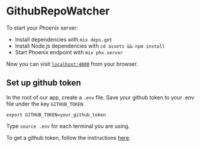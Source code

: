 # GithubRepoWatcher

To start your Phoenix server:

  * Install dependencies with `mix deps.get`
  * Install Node.js dependencies with `cd assets && npm install`
  * Start Phoenix endpoint with `mix phx.server`

Now you can visit [`localhost:4000`](http://localhost:4000) from your browser.

## Set up github token

In the root of our app, create a `.env` file. Save your github token to your .env file under the key `GITHUB_TOKEN`.


    export GITHUB_TOKEN=your_github_token


Type `source .env` for each terminal you are using.

To get a github token, follow the instructions [here](https://help.github.com/en/articles/creating-a-personal-access-token-for-the-command-line).